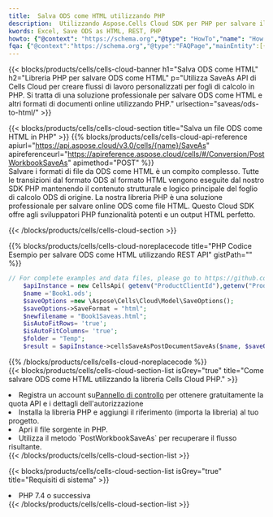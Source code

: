 ```yaml
---
title:  Salva ODS come HTML utilizzando PHP
description:  Utilizzando Aspose.Cells Cloud SDK per PHP per salvare il file in formato ODS come file in formato HTML.
kwords: Excel, Save ODS as HTML, REST, PHP
howto: {"@context": "https://schema.org","@type": "HowTo","name": "How to save ODS as HTML using the Cells Cloud PHP library.","description": "How to save ODS as HTML using the Cells Cloud PHP library.","image": {"@type": "ImageObject"},"url": "/php/saveas/ods-to-html/","step": [{ "@type": "HowToStep","name": "How to save ODS as HTML using the Cells Cloud PHP library. step 1", "image": {"@type": "ImageObject",},"url": "/php/saveas/ods-to-html/","text": "Register an account at <a href='https://dashboard.aspose.cloud/'>Dashboard</a> to get free API quota & authorization details",},{ "@type": "HowToStep","name": "How to save ODS as HTML using the Cells Cloud PHP library. step 1", "image": {"@type": "ImageObject",},"url": "/php/saveas/ods-to-html/","text": "Install PHP library and add the reference (import the library) to your project.",},{ "@type": "HowToStep","name": "How to save ODS as HTML using the Cells Cloud PHP library. step 1", "image": {"@type": "ImageObject",},"url": "/php/saveas/ods-to-html/","text": "Open the source file in PHP.",},{ "@type": "HowToStep","name": "How to save ODS as HTML using the Cells Cloud PHP library. step 1", "image": {"@type": "ImageObject",},"url": "/php/saveas/ods-to-html/","text": "Use the `PostWorkbookSaveAs` method to retrieve the resulting stream.",}, ],"supply": {"@type": "HowToSupply","name": "document"},"tool": [{"@type": "HowToTool","name": "phpstorm, Visual Studio Code, Eclipse"},{"@type": "HowToTool","name": "Aspose Cells"}],"totalTime": "PT6M"}
fqa: {"@context":"https://schema.org","@type":"FAQPage","mainEntity":[{"@type":"Question","name":"Why save file as other formats file in C# using REST API?","acceptedAnswer":{"@type":"Answer","text":"Documents are encoded in many ways, and some files may be incompatible with the software you use. To open and read such files, just save them as appropriate file formats.<br/><ol><li>Install .NET SDK and add the reference (import the library) to your project.</li><li>Open the source file in C# using REST API.</li><li>Call the PostWorkbookSaveAsRequest() method, passing an output filename with required extension.</li><li>Get the result of save as a separate file.</li></ol>"}},{"@type":"Question","name":"What file formats can I save as with your C# library?","acceptedAnswer":{"@type":"Answer","text":"We support a variety of file formats for conversion using .NET library, including XLSX, Excel, xls , PDF, CSV, HTML, Markdown, XML, PNG, JPG, TIFF, Json, TXT and many more."}},{"@type":"Question","name":"What is the maximum allowed file size for conversion using this .NET library?","acceptedAnswer":{"@type":"Answer","text":"There are no file size limits for format conversions using .NET library."}}]}
---
```

{{< blocks/products/cells/cells-cloud-banner h1="Salva ODS come HTML" h2="Libreria PHP per salvare ODS come HTML" p="Utilizza SaveAs API di Cells Cloud per creare flussi di lavoro personalizzati per fogli di calcolo in PHP. Si tratta di una soluzione professionale per salvare ODS come HTML e altri formati di documenti online utilizzando PHP." urlsection="saveas/ods-to-html/" >}}

{{< blocks/products/cells/cells-cloud-section title="Salva un file ODS come HTML in PHP" >}}
{{% blocks/products/cells/cells-cloud-api-reference apiurl="https://api.aspose.cloud/v3.0/cells/{name}/SaveAs" apireferenceurl="https://apireference.aspose.cloud/cells/#/Conversion/PostWorkbookSaveAs" apimethod="POST" %}}
<br/>
Salvare i formati di file da ODS come HTML è un compito complesso. Tutte le transizioni dal formato ODS al formato HTML vengono eseguite dal nostro SDK PHP mantenendo il contenuto strutturale e logico principale del foglio di calcolo ODS di origine. La nostra libreria PHP è una soluzione professionale per salvare online ODS come file HTML. Questo Cloud SDK offre agli sviluppatori PHP funzionalità potenti e un output HTML perfetto.

{{< /blocks/products/cells/cells-cloud-section >}}

{{% blocks/products/cells/cells-cloud-noreplacecode title="PHP Codice Esempio per salvare ODS come HTML utilizzando REST API" gistPath="" %}}
  
```php
// For complete examples and data files, please go to https://github.com/aspose-cells-cloud/aspose-cells-cloud-php/
    $apiInstance = new CellsApi( getenv("ProductClientId"),getenv("ProductClientSecret") );
    $name ='Book1.ods';
    $saveOptions =new \Aspose\Cells\Cloud\Model\SaveOptions();
    $saveOptions->SaveFormat = "html";
    $newfilename = "Book1Saveas.html";
    $isAutoFitRows= 'true';
    $isAutoFitColumns= 'true';
    $folder = "Temp";
    $result = $apiInstance->cellsSaveAsPostDocumentSaveAs($name, $saveOptions, $newfilename,$isAutoFitRows, $isAutoFitColumns, $folder);
```
  
{{% /blocks/products/cells/cells-cloud-noreplacecode %}}
<br/>
{{< blocks/products/cells/cells-cloud-section-list isGrey="true" title="Come salvare ODS come HTML utilizzando la libreria Cells Cloud PHP." >}}
<li> Registra un account su<a href="https://dashboard.aspose.cloud/">Pannello di controllo</a> per ottenere gratuitamente la quota API e i dettagli dell'autorizzazione</li>
<li>Installa la libreria PHP e aggiungi il riferimento (importa la libreria) al tuo progetto.</li>
<li>Apri il file sorgente in PHP.</li>
<li>Utilizza il metodo `PostWorkbookSaveAs` per recuperare il flusso risultante.</li>
{{< /blocks/products/cells/cells-cloud-section-list >}}

{{< blocks/products/cells/cells-cloud-section-list isGrey="true" title="Requisiti di sistema" >}}
<li>PHP 7.4 o successiva</li>
{{< /blocks/products/cells/cells-cloud-section-list >}}
